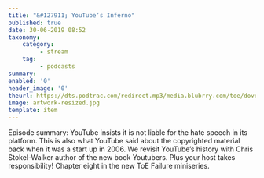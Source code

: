 ```yaml
---
title: "&#127911; YouTube’s Inferno"
published: true
date: 30-06-2019 08:52
taxonomy:
    category:
         - stream
    tag:
         - podcasts
summary:
enabled: '0'
header_image: '0'
theurl: https://dts.podtrac.com/redirect.mp3/media.blubrry.com/toe/dovetail.prxu.org/toe/7239f35e-42b6-4f5f-b570-dd3833163b1a/Episode_133_failuretubers.mp3
image: artwork-resized.jpg
template: item
---
```

 
Episode summary: YouTube insists it is not liable for the hate speech in its platform. This is also what YouTube said about the copyrighted material back when it was a start up in 2006. We revisit YouTube’s history with Chris Stokel-Walker author of the new book Youtubers. Plus your host takes responsibility! Chapter eight in the new ToE Failure miniseries.
